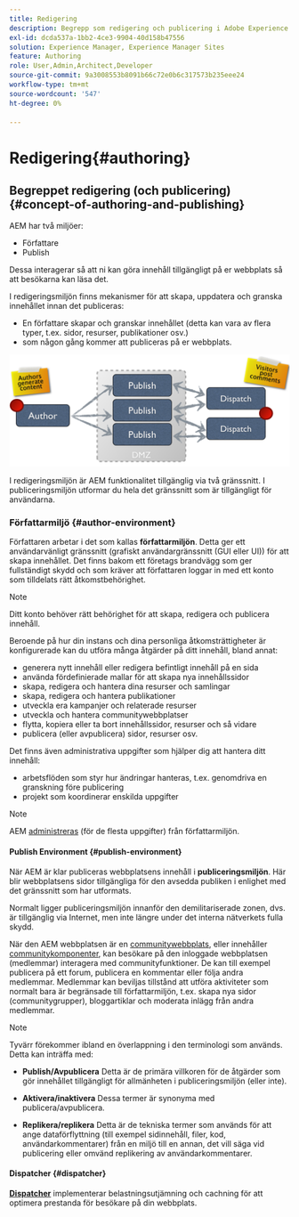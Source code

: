 ```yaml
---
title: Redigering
description: Begrepp som redigering och publicering i Adobe Experience Manager 6.5.
exl-id: dcda537a-1bb2-4ce3-9904-40d158b47556
solution: Experience Manager, Experience Manager Sites
feature: Authoring
role: User,Admin,Architect,Developer
source-git-commit: 9a3008553b8091b66c72e0b6c317573b235eee24
workflow-type: tm+mt
source-wordcount: '547'
ht-degree: 0%

---
```


# Redigering{#authoring}

## Begreppet redigering (och publicering) {#concept-of-authoring-and-publishing}

AEM har två miljöer:

* Författare
* Publish

Dessa interagerar så att ni kan göra innehåll tillgängligt på er webbplats så att besökarna kan läsa det.

I redigeringsmiljön finns mekanismer för att skapa, uppdatera och granska innehållet innan det publiceras:

* En författare skapar och granskar innehållet (detta kan vara av flera typer, t.ex. sidor, resurser, publikationer osv.)
* som någon gång kommer att publiceras på er webbplats.

![Översikt över miljöer](assets/chlimage_1-132.png)

I redigeringsmiljön är AEM funktionalitet tillgänglig via två gränssnitt. I publiceringsmiljön utformar du hela det gränssnitt som är tillgängligt för användarna.

### Författarmiljö {#author-environment}

Författaren arbetar i det som kallas **författarmiljön**. Detta ger ett användarvänligt gränssnitt (grafiskt användargränssnitt (GUI eller UI)) för att skapa innehållet. Det finns bakom ett företags brandvägg som ger fullständigt skydd och som kräver att författaren loggar in med ett konto som tilldelats rätt åtkomstbehörighet.

>[!NOTE]
>
>Ditt konto behöver rätt behörighet för att skapa, redigera och publicera innehåll.

Beroende på hur din instans och dina personliga åtkomsträttigheter är konfigurerade kan du utföra många åtgärder på ditt innehåll, bland annat:

* generera nytt innehåll eller redigera befintligt innehåll på en sida
* använda fördefinierade mallar för att skapa nya innehållssidor
* skapa, redigera och hantera dina resurser och samlingar
* skapa, redigera och hantera publikationer
* utveckla era kampanjer och relaterade resurser
* utveckla och hantera communitywebbplatser
* flytta, kopiera eller ta bort innehållssidor, resurser och så vidare
* publicera (eller avpublicera) sidor, resurser osv.

Det finns även administrativa uppgifter som hjälper dig att hantera ditt innehåll:

* arbetsflöden som styr hur ändringar hanteras, t.ex. genomdriva en granskning före publicering
* projekt som koordinerar enskilda uppgifter

>[!NOTE]
>
>AEM [administreras](/help/sites-administering/home.md) (för de flesta uppgifter) från författarmiljön.

#### Publish Environment {#publish-environment}

När AEM är klar publiceras webbplatsens innehåll i **publiceringsmiljön**. Här blir webbplatsens sidor tillgängliga för den avsedda publiken i enlighet med det gränssnitt som har utformats.

Normalt ligger publiceringsmiljön innanför den demilitariserade zonen, dvs. är tillgänglig via Internet, men inte längre under det interna nätverkets fulla skydd.

När den AEM webbplatsen är en [communitywebbplats](/help/communities/overview.md), eller innehåller [communitykomponenter](/help/communities/author-communities.md), kan besökare på den inloggade webbplatsen (medlemmar) interagera med communityfunktioner. De kan till exempel publicera på ett forum, publicera en kommentar eller följa andra medlemmar. Medlemmar kan beviljas tillstånd att utföra aktiviteter som normalt bara är begränsade till författarmiljön, t.ex. skapa nya sidor (communitygrupper), bloggartiklar och moderata inlägg från andra medlemmar.

>[!NOTE]
>
>Tyvärr förekommer ibland en överlappning i den terminologi som används. Detta kan inträffa med:
>
>* **Publish/Avpublicera**
>  Detta är de primära villkoren för de åtgärder som gör innehållet tillgängligt för allmänheten i publiceringsmiljön (eller inte).
>
>* **Aktivera/inaktivera**
>  Dessa termer är synonyma med publicera/avpublicera.
>
>* **Replikera/replikera**
>  Detta är de tekniska termer som används för att ange dataförflyttning (till exempel sidinnehåll, filer, kod, användarkommentarer) från en miljö till en annan, det vill säga vid publicering eller omvänd replikering av användarkommentarer.
>

#### Dispatcher {#dispatcher}

**[Dispatcher](https://experienceleague.adobe.com/docs/experience-manager-dispatcher/using/dispatcher.html)** implementerar belastningsutjämning och cachning för att optimera prestanda för besökare på din webbplats.

